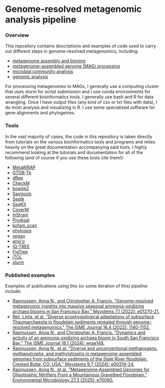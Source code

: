 # Genome-resolved metagenomic analysis pipeline

### Overview

This repository contains descriptions and examples of code used to carry out different steps in genome-resolved metagenomics, including: 
+ [metagenome assembly and binning](https://github.com/anna-rasmussen/MAG-analysis/blob/main/Metagenome_assembly_and_binning.md)
+ [metagenome-assembled genome (MAG) processing](https://github.com/anna-rasmussen/MAG-analysis/blob/main/MAG_processing.md)
+ [microbial community analysis](https://github.com/anna-rasmussen/MAG-analysis/blob/main/Community_analysis.md)
+ [genomic analysis](https://github.com/anna-rasmussen/MAG-analysis/blob/main/Genomic_analysis.md)

For processing metagenomes to MAGs, I generally use a computing cluster that uses slurm for script submission and I use conda environments for several different bioinformatics tools. I generally use bash and R for data wrangling. Once I have output files (any kind of csv or txt files with data), I do most analysis and visualizing in R. I use some specialized software for gene alignments and phylogenies.

### Tools
In the vast majority of cases, the code in this repository is taken directly from tutorials on the various bioinformatics tools and programs and relies heavily on the great documentation accompanying said tools. I highly recommend looking at the tutorials and documentation for all of the following (and of course if you use these tools cite them!):

+ [MetaWRAP](https://github.com/bxlab/metaWRAP/tree/master)
+ [GTDB-Tk](https://ecogenomics.github.io/GTDBTk/)
+ [dRep](https://github.com/MrOlm/drep)
+ [CheckM](https://ecogenomics.github.io/CheckM/)
+ [bowtie2](https://bowtie-bio.sourceforge.net/bowtie2/index.shtml)
+ [Samtools](https://www.htslib.org/)
+ [Seqtk](https://github.com/lh3/seqtk)
+ [SeqKit](https://bioinf.shenwei.me/seqkit/)
+ [CoverM](https://github.com/wwood/CoverM)
+ [InStrain](https://instrain.readthedocs.io/en/latest/index.html)
+ [Prodigal](https://github.com/hyattpd/Prodigal)
+ [kofam_scan](https://www.genome.jp/ftp/tools/kofam_scan/)
+ [phyloseq](https://joey711.github.io/phyloseq/)
+ [vegan](https://github.com/vegandevs/vegan)
+ [anvi'o](https://anvio.org/)
+ [IQ-TREE](https://iqtree.github.io/)
+ [FigTree](https://github.com/rambaut/figtree)
+ [iTOL](https://itol.embl.de/)
+ [slurm](https://slurm.schedmd.com/documentation.html)

### Published examples
Examples of publications using this (or some iteration of this) pipeline include:

+ [Rasmussen, Anna N., and Christopher A. Francis. "Genome-resolved metagenomic insights into massive seasonal ammonia-oxidizing archaea blooms in San Francisco Bay." Msystems 7.1 (2022): e01270-21.](https://doi-org.stanford.idm.oclc.org/10.1128/msystems.01270-21)
+ [Reji, Linta, et al. "Diverse ecophysiological adaptations of subsurface Thaumarchaeota in floodplain sediments revealed through genome-resolved metagenomics." The ISME Journal 16.4 (2022): 1140-1152.](https://doi-org.stanford.idm.oclc.org/10.1038/s41396-021-01167-7)
+ [Rasmussen, Anna N., and Christopher A. Francis. "Dynamics and activity of an ammonia-oxidizing archaea bloom in South San Francisco Bay." The ISME Journal 18.1 (2024): wrae148.]( https://doi-org.stanford.idm.oclc.org/10.1093/ismejo/wrae148)
+ [Rasmussen, Anna N., et al. "Diverse and unconventional methanogens, methanotrophs, and methylotrophs in metagenome-assembled genomes from subsurface sediments of the Slate River floodplain, Crested Butte, CO, USA." Msystems 9.7 (2024): e00314-24.](https://doi-org.stanford.idm.oclc.org/10.1128/msystems.00314-24)
+ [Rasmussen, Anna N., et al. "Metagenome‐Assembled Genomes for Oligotrophic Nitrifiers From a Mountainous Gravelbed Floodplain." Environmental Microbiology 27.3 (2025): e70060.](https://doi-org.stanford.idm.oclc.org/10.1111/1462-2920.70060)